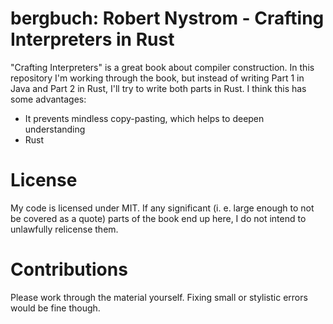 # bergbuch: Robert Nystrom - Crafting Interpreters in Rust
"Crafting Interpreters" is a great book about compiler construction. In this repository I'm working through the book, but instead of writing Part 1 in Java and Part 2 in Rust, I'll try to write both parts in Rust. I think this has some advantages:

- It prevents mindless copy-pasting, which helps to deepen understanding
- Rust

# License
My code is licensed under MIT. If any significant (i. e. large enough to not be covered as a quote) parts of the book end up here, I do not intend to unlawfully relicense them.

# Contributions
Please work through the material yourself. Fixing small or stylistic errors would be fine though.
